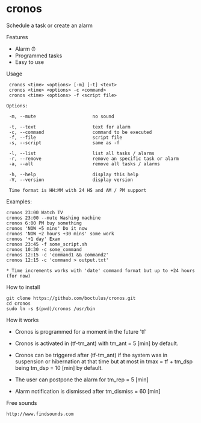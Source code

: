 # cronos

Schedule a task or create an alarm

Features

* Alarm ⏰
* Programmed tasks
* Easy to use


Usage

	 cronos <time> <options> [-m] [-t] <text>
	 cronos <time> <options> -c <command> 
	 cronos <time> <options> -f <script file> 
     
	Options:
      
	 -m, --mute                     no sound
     
	 -t, --text                     text for alarm
	 -c, --command                  command to be executed
	 -f, --file                     script file
	 -s, --script                   same as -f
      
	 -l, --list                     list all tasks / alarms
	 -r, --remove                   remove an specific task or alarm 
	 -a, --all                      remove all tasks / alarms
	 
	 -h, --help                     display this help
	 -V, --version                  display version
       
	 Time format is HH:MM with 24 HS and AM / PM support 
	 



Examples:

    cronos 23:00 Watch TV
    cronos 23:00 --mute Washing machine
    cronos 6:00 PM buy something
    cronos 'NOW +5 mins' Do it now
    cronos 'NOW +2 hours +30 mins' some work
    cronos '+1 day' Exam
    cronos 23:45 -f some_script.sh 
    cronos 10:30 -c some_command
    cronos 12:15 -c 'command1 && command2'
    cronos 12:15 -c 'command > output.txt'
     
    * Time increments works with 'date' command format but up to +24 hours (for now)
    


How to install

	git clone https://github.com/boctulus/cronos.git
	cd cronos
	sudo ln -s $(pwd)/cronos /usr/bin		



How it works

- Cronos is programmed for a moment in the future 'tf'

- Cronos is activated in (tf-tm_ant) with tm_ant = 5 [min] by default.

- Cronos can be triggered after (tf-tm_ant) if the system was in suspension or hibernation at that time but at most in tmax = tf + tm_dsp being tm_dsp = 10 [min] by default.

- The user can postpone the alarm for tm_rep = 5 [min]

- Alarm notification is dismissed after tm_dismiss = 60 [min] 


Free sounds

	http://www.findsounds.com